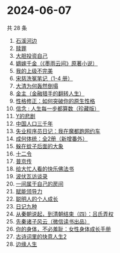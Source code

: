 # 2024-06-07

共 28 条

<!-- BEGIN WEREAD -->
<!-- 最后更新时间 2024-06-07 16:01:06 +0800 -->
1. [石溪河边](https://weread.qq.com/web/bookDetail/72532ba0813ab8ddfg010058)
1. [赎罪](https://weread.qq.com/web/bookDetail/52b32c30813ab8e37g0173ea)
1. [大胆投资自己](https://weread.qq.com/web/bookDetail/a6732090813ab7c0dg016294)
1. [嫡嫁千金（《墨雨云间》原著小说）](https://weread.qq.com/web/bookDetail/e4b325506e6660fe4bd6750)
1. [我的上级不完美](https://weread.qq.com/web/bookDetail/c6c32e40813ab8df4g0116c5)
1. [宋慈洗冤笔记（1-4 册）](https://weread.qq.com/web/bookDetail/bea326d0813ab7fcag016618)
1. [大清为何轰然倒塌](https://weread.qq.com/web/bookDetail/45e32a60813ab8dfag0107ed)
1. [金主（金融猎手的翻转人生）](https://weread.qq.com/web/bookDetail/e1732f70813ab8e15g014f2c)
1. [性格修正：如何突破你的原生性格](https://weread.qq.com/web/bookDetail/f9d321b0813ab6c6cg011882)
1. [信念 : 人生每一步都算数（珍藏版）](https://weread.qq.com/web/bookDetail/9e1326b0813ab8736g0119ec)
1. [Y的悲剧](https://weread.qq.com/web/bookDetail/3e132e20813ab8e37g0193f4)
1. [中国人口三千年](https://weread.qq.com/web/bookDetail/8f6324f0813ab8de6g0123bd)
1. [失业程序员日记：我在魔都跑网约车](https://weread.qq.com/web/bookDetail/80432950813ab8e38g013445)
1. [成何体统：全2册（新增番外）](https://weread.qq.com/web/bookDetail/e19325a0813ab6fefg010a1c)
1. [躲在蚊子后面的大象](https://weread.qq.com/web/bookDetail/bfc32800813ab883bg0165f3)
1. [十二令](https://weread.qq.com/web/bookDetail/1d232b80813ab8dedg012bc5)
1. [普京传](https://weread.qq.com/web/bookDetail/c4b325d05e37bbc4b39c07a)
1. [给大忙人看的快乐佛法书](https://weread.qq.com/web/bookDetail/92b32b00813ab8ba3g016193)
1. [波伏瓦访谈录](https://weread.qq.com/web/bookDetail/fe0324a0813ab8d4bg018bd7)
1. [一间属于自己的房间](https://weread.qq.com/web/bookDetail/aa0327a0813ab8e07g013eb2)
1. [赋能领导力](https://weread.qq.com/web/bookDetail/9f8329a07169806a9f8a622)
1. [聪明人的个人成长](https://weread.qq.com/web/bookDetail/a6932fd0813ab6f21g018afa)
1. [日记九种](https://weread.qq.com/web/bookDetail/69c325e0813ab8d8fg0163bf)
1. [从秦朝说起，到清朝结束（四）：吕氏弄权](https://weread.qq.com/web/bookDetail/46d32cc0813ab8069g012453)
1. [先秦诸子风云（微信读书出品）](https://weread.qq.com/web/bookDetail/a4232d50813ab87c8g0131c7)
1. [你的身体，不必羞耻：女性身体成长手册](https://weread.qq.com/web/bookDetail/32c32710813ab8c4ag0167a5)
1. [古诗词里的快意人生2](https://weread.qq.com/web/bookDetail/40f322e0813ab7efeg012ca0)
1. [边缘人生](https://weread.qq.com/web/bookDetail/3bb327e0813ab8a74g01439c)
<!-- END WEREAD -->